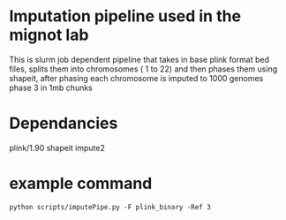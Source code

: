 # Imputation pipeline used in the mignot lab
This is slurm job dependent pipeline that takes in base plink format bed files, splits them into chromosomes ( 1 to 22) and then phases them using shapeit, after phasing each chromosome is imputed to 1000 genomes phase 3 in 1mb chunks
# Dependancies
plink/1.90
 shapeit
 impute2
# example command
```python scripts/imputePipe.py -F plink_binary -Ref 3```
